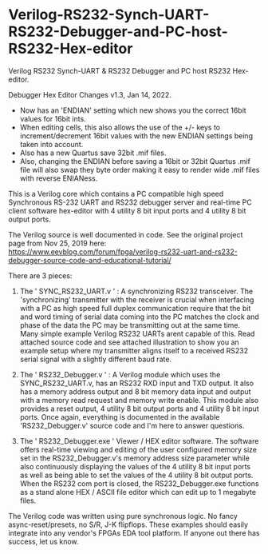 # Verilog-RS232-Synch-UART-RS232-Debugger-and-PC-host-RS232-Hex-editor
Verilog RS232 Synch-UART &amp; RS232 Debugger and PC host RS232 Hex-editor.

Debugger Hex Editor Changes v1.3, Jan 14, 2022.

 - Now has an 'ENDIAN' setting which new shows you the correct 16bit values for 16bit ints.
 - When editing cells, this also allows the use of the +/- keys to increment/decrement 16bit values with the new ENDIAN settings being taken into account.
 - Also has a new Quartus save 32bit .mif files.
 - Also, changing the ENDIAN before saving a 16bit or 32bit Quartus .mif file will also swap they byte order making it easy to render wide .mif files with reverse ENIANess.


This is a Verilog core which contains a PC compatible high speed Synchronous RS-232 UART and RS232 debugger server and real-time PC client software hex-editor with 4 utility 8 bit input ports and 4 utility 8 bit output ports.

The Verilog source is well documented in code.  See the original project page from Nov 25, 2019 here:
https://www.eevblog.com/forum/fpga/verilog-rs232-uart-and-rs232-debugger-source-code-and-educational-tutorial/

There are 3 pieces:

1) The ' SYNC_RS232_UART.v ' : A synchronizing RS232 transceiver.  The 'synchronizing' transmitter with the receiver is crucial when interfacing with a PC as high speed full duplex communication require that the bit and word timing of serial data coming into the PC matches the clock and phase of the data the PC may be transmitting out at the same time.  Many simple example Verilog RS232 UARTs arent capable of this.  Read attached source code and see attached illustration to show you an example setup where my transmitter aligns itself to a received RS232 serial signal with a slightly different baud rate.


2) The ' RS232_Debugger.v ' : A Verilog module which uses the SYNC_RS232_UART.v, has an RS232 RXD input and TXD output.  It also has a memory address output and 8 bit memory data input and output with a memory read request and memory write enable.  This module also provides a reset output, 4 utility 8 bit output ports and 4 utility 8 bit input ports.  Once again, everything is documented in the available 'RS232_Debugger.v' source code and I'm here to answer questions.


3) The ' RS232_Debugger.exe ' Viewer / HEX editor software.  The software offers real-time viewing and editing of the user configured memory size set in the RS232_Debugger.v's memory address size parameter while also continuously displaying the values of the 4 utility 8 bit input ports as well as being able to set the values of the 4 utility 8 bit output ports.  When the RS232 com port is closed, the RS232_Debugger.exe functions as a stand alone HEX / ASCII file editor which can edit up to 1 megabyte files.


The Verilog code was written using pure synchronous logic.  No fancy async-reset/presets, no S/R, J-K flipflops.  These examples should easily integrate into any vendor's FPGAs EDA tool platform.  If anyone out there has success, let us know.
